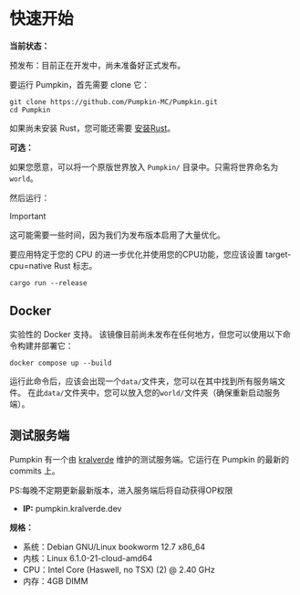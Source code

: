 # 快速开始

**当前状态：**

预发布：目前正在开发中，尚未准备好正式发布。

要运行 Pumpkin，首先需要 clone 它：
```shell
git clone https://github.com/Pumpkin-MC/Pumpkin.git
cd Pumpkin
```

如果尚未安装 Rust，您可能还需要 [安装Rust](https://www.rust-lang.org/tools/install)。

**可选：**

如果您愿意，可以将一个原版世界放入 `Pumpkin/` 目录中。只需将世界命名为`world`。

然后运行：

> [!IMPORTANT]
> 这可能需要一些时间，因为我们为发布版本启用了大量优化。
>
> 要应用特定于您的 CPU 的进一步优化并使用您的CPU功能，您应该设置 target-cpu=native Rust 标志。

```shell
cargo run --release
```

## Docker

实验性的 Docker 支持。
该镜像目前尚未发布在任何地方，但您可以使用以下命令构建并部署它：

```shell
docker compose up --build
```

运行此命令后，应该会出现一个`data/`文件夹，您可以在其中找到所有服务端文件。
在此`data/`文件夹中，您可以放入您的`world/`文件夹（确保重新启动服务端）。

## 测试服务端
Pumpkin 有一个由 [kralverde](https://github.com/kralverde) 维护的测试服务端。它运行在 Pumpkin 的最新的 commits 上。

PS:每晚不定期更新最新版本，进入服务端后将自动获得OP权限

- **IP:** pumpkin.kralverde.dev

**规格：**
- 系统：Debian GNU/Linux bookworm 12.7 x86_64
- 内核：Linux 6.1.0-21-cloud-amd64
- CPU：Intel Core (Haswell, no TSX) (2) @ 2.40 GHz
- 内存：4GB DIMM

